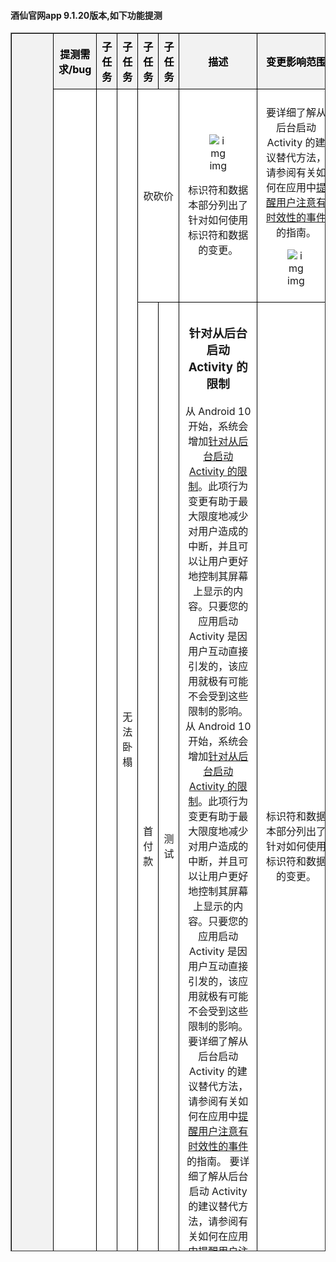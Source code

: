 

 <h4> 酒仙官网app 9.1.20版本,如下功能提测 </h4> 

<head>
    <meta charset="utf-8">
    <meta name="viewport" content="width=device-width, initial-scale=1.0">
    <style>
      table {
        border-collapse: collapse; /* 合并边框 */
        width: 100%;
      }
      th, td {
        border: 1px solid black; /* 添加边框 */
        padding: 8px; /* 添加内边距 */
        text-align: center; /* 居中对齐 */
      }
      th {
        background-color: #f2f2f2; /* 设置背景颜色 */
        color: #000; /* 设置字体颜色 */
      }
    </style>
</head>
<table style="background-color:#ffffff; table-layout:automatic;" border="1" cellpadding="0" cellspacing="0" width="100%" height="50%">
    <tr>
      <th bgcolor="#FFFFFF" rowspan="13" align="left">9.1.20版本</th>
    </tr>
      	<tr>
    	    	<th bgcolor=#FFFFFF >提测需求/bug</th>
          <th bgcolor=#FFFFFF >子任务</th>
          <th bgcolor=#FFFFFF >子任务</th>
          <th bgcolor=#FFFFFF >子任务</th>
          <th bgcolor=#FFFFFF >子任务</th>
    	    	<th bgcolor=#FFFFFF >描述</th>
    	    	<th bgcolor=#FFFFFF >变更影响范围</th>
    	    	<th bgcolor=#FFFFFF >开发</th>
    	    	<th bgcolor=#FFFFFF >产品</th>
    	    	<th bgcolor=#FFFFFF >测试</th>
    	    	<th bgcolor=#FFFFFF >完成</th>
    	    	<th bgcolor=#FFFFFF >自测</th>
    	    	<th bgcolor=#FFFFFF >编号</th>
    	    	<th bgcolor=#FFFFFF >提测时间</th>
    	    	<th bgcolor=#FFFFFF >提测分支</th>
      	</tr>
   <tr>
          <td bgcolor=#FFFFFF rowspan=8 align=left translate=子任务>sfwf</td>
   </tr>
   <tr>
          <td bgcolor=#FFFFFF rowspan=7 align=left translate=子任务>我的</td>
   </tr>
   <tr>
          <td bgcolor=#FFFFFF rowspan=4 align=left translate=子任务>无法卧榻</td>
   </tr>
   <tr>
          <td bgcolor=#FFFFFF rowspan=1 colspan=2 align=left translate=子任务>砍砍价</td> 
          <td bgcolor=#FFFFFF width=420px translate=描述><figure>
<img
src="https://pics1.baidu.com/feed/c2cec3fdfc039245d3bdb5a9c37087cf7c1e2578.jpeg@f_auto?token=884b1b68a1bee28c5cb8fe9df2ef59fc"
alt="img" />
<figcaption aria-hidden="true">img</figcaption>
</figure>
<p>标识符和数据 本部分列出了针对如何使用标识符和数据的变更。</p></td>
          <td bgcolor=#FFFFFF width=600px translate=变更影响范围><p>要详细了解从后台启动 Activity
的建议替代方法，请参阅有关如何在应用中<a
href="https://developer.android.com/training/notify-user/time-sensitive?hl=zh-cn">提醒用户注意有时效性的事件</a>的指南。</p>
<figure>
<img
src="https://pics5.baidu.com/feed/8b13632762d0f703e9b2ed844d1e72302797c553.jpeg@f_auto?token=a51f0c7bdf33f2d044195b25751c024b"
alt="img" />
<figcaption aria-hidden="true">img</figcaption>
</figure></td>
          <td bgcolor=#FFFFFF translate=开发>付玉光</td>
          <td bgcolor=#FFFFFF translate=产品>周立新</td>
          <td bgcolor=#FFFFFF translate=测试></td>
          <td bgcolor=#FFFFFF translate=完成>ok</td>
          <td bgcolor=#FFFFFF translate=自测>ok</td>
          <td bgcolor=#FFFFFF translate=编号>2023-11-28/17-41-33</td>
          <td bgcolor=#FFFFFF translate=提测时间>2023-11-29/18:02:39</td>
          <td bgcolor=#FFFFFF translate=提测分支>feature/feature_preRelease_9.1.20</td>
   </tr>
   <tr>
          <td bgcolor=#FFFFFF rowspan=2 align=left translate=子任务>首付款</td>
   </tr>
   <tr>
          <td bgcolor=#FFFFFF rowspan=1 colspan=1 align=left translate=子任务>测试</td> 
          <td bgcolor=#FFFFFF width=420px translate=描述><h3 id="针对从后台启动-activity-的限制">针对从后台启动 Activity
的限制</h3>
<p>从 Android 10 开始，系统会增加<a
href="https://developer.android.com/guide/components/activities/background-starts?hl=zh-cn">针对从后台启动
Activity
的限制</a>。此项行为变更有助于最大限度地减少对用户造成的中断，并且可以让用户更好地控制其屏幕上显示的内容。只要您的应用启动
Activity
是因用户互动直接引发的，该应用就极有可能不会受到这些限制的影响。 从
Android 10 开始，系统会增加<a
href="https://developer.android.com/guide/components/activities/background-starts?hl=zh-cn">针对从后台启动
Activity
的限制</a>。此项行为变更有助于最大限度地减少对用户造成的中断，并且可以让用户更好地控制其屏幕上显示的内容。只要您的应用启动
Activity
是因用户互动直接引发的，该应用就极有可能不会受到这些限制的影响。
要详细了解从后台启动 Activity 的建议替代方法，请参阅有关如何在应用中<a
href="https://developer.android.com/training/notify-user/time-sensitive?hl=zh-cn">提醒用户注意有时效性的事件</a>的指南。
要详细了解从后台启动 Activity 的建议替代方法，请参阅有关如何在应用中<a
href="https://developer.android.com/training/notify-user/time-sensitive?hl=zh-cn">提醒用户注意有时效性的事件</a>的指南。</p>
<p>要详细了解从后台启动 Activity 的建议替代方法，请参</p></td>
          <td bgcolor=#FFFFFF width=600px translate=变更影响范围><p>标识符和数据 本部分列出了针对如何使用标识符和数据的变更。</p></td>
          <td bgcolor=#FFFFFF translate=开发>付玉光</td>
          <td bgcolor=#FFFFFF translate=产品>周立新</td>
          <td bgcolor=#FFFFFF translate=测试></td>
          <td bgcolor=#FFFFFF translate=完成>ok</td>
          <td bgcolor=#FFFFFF translate=自测>ok</td>
          <td bgcolor=#FFFFFF translate=编号>2023-11-29/18-39-47</td>
          <td bgcolor=#FFFFFF translate=提测时间>2023-11-29/19:00:28</td>
          <td bgcolor=#FFFFFF translate=提测分支>feature/feature_preRelease_9.1.20</td>
   </tr>
   <tr>
          <td bgcolor=#FFFFFF rowspan=1 colspan=3 align=left translate=子任务>电动车</td> 
          <td bgcolor=#FFFFFF width=420px translate=描述>11111111</td>
          <td bgcolor=#FFFFFF width=600px translate=变更影响范围>222222222</td>
          <td bgcolor=#FFFFFF translate=开发>付玉光</td>
          <td bgcolor=#FFFFFF translate=产品>周立新</td>
          <td bgcolor=#FFFFFF translate=测试></td>
          <td bgcolor=#FFFFFF translate=完成>ok</td>
          <td bgcolor=#FFFFFF translate=自测>ok</td>
          <td bgcolor=#FFFFFF translate=编号>2023-11-28/22-55-33</td>
          <td bgcolor=#FFFFFF translate=提测时间>2023-11-29/17:51:30</td>
          <td bgcolor=#FFFFFF translate=提测分支>feature/feature_preRelease_9.1.20</td>
   </tr>
   <tr>
          <td bgcolor=#FFFFFF rowspan=1 colspan=3 align=left translate=子任务>诉讼费</td> 
          <td bgcolor=#FFFFFF width=420px translate=描述><h2 id="限制非-sdk-接口">限制非 SDK 接口</h2>
<p>为了帮助确保应用的稳定性和兼容性，Android 平台开始限制应用在 Android
9（API 级别 28）中使用<a
href="https://developer.android.com/distribute/best-practices/develop/restrictions-non-sdk-interfaces?hl=zh-cn">非
SDK 接口</a>。Android 10 包含更新后的受限制非 SDK 接口列表（基于与
Android 开发者之间的协作以及最新的内部测试）。我们的目标是在限制使用非
SDK 接口之前确保有可用的公开替代方案。</p>
<p>如果您不打算以 Android 10（API 级别
29）为目标平台，那么其中一些变更可能不会立即对您产生影响。虽然您目前仍然可以使用灰名单中的一些非
SDK 接口（取决于您的应用的<a
href="https://developer.android.com/distribute/best-practices/develop/target-sdk?hl=zh-cn">目标
API 级别</a>），但如果您使用任何非 SDK
方法或字段，则应用无法运行的风险终归较高。</p>
<p>如果您不确定自己的应用是否使用了非 SDK 接口，则可以<a
href="https://developer.android.com/distribute/best-practices/develop/restrictions-non-sdk-interfaces?hl=zh-cn#test-for-non-sdk">测试该应用</a>，进行确认。如果您的应用依赖于非
SDK 接口，则应该开始计划迁移到 SDK
替代方案。不过，我们知道某些应用具有使用非 SDK
接口的有效用例。如果您无法为应用中的某项功能找到使用非 SDK
接口的替代方案，则应该<a
href="https://developer.android.com/distribute/best-practices/develop/restrictions-non-sdk-interfaces?hl=zh-cn#feature-request">请求新的公共
API</a>。</p>
<p>要了解详情，请参阅<a
href="https://developer.android.com/about/versions/10/non-sdk-q?hl=zh-cn">Android
10 中有关限制非 SDK 接口的更新</a>以及<a
href="https://developer.android.com/distribute/best-practices/develop/restrictions-non-sdk-interfaces?hl=zh-cn">针对非
SDK 接口的限制</a>。</p></td>
          <td bgcolor=#FFFFFF width=600px translate=变更影响范围><p>面向 Android 开发者的 Jetpack Compose 了解如何使用 Jetpack Compose
构建原生 Android 界面！您将了解 Compose
如何使用更少的代码、强大的工具和直观的 Kotlin API 来简化并加快 Android
上的界面开发。</p></td>
          <td bgcolor=#FFFFFF translate=开发>付玉光</td>
          <td bgcolor=#FFFFFF translate=产品>周立新</td>
          <td bgcolor=#FFFFFF translate=测试></td>
          <td bgcolor=#FFFFFF translate=完成>ok</td>
          <td bgcolor=#FFFFFF translate=自测>ok</td>
          <td bgcolor=#FFFFFF translate=编号>2023-11-28/23-09-37</td>
          <td bgcolor=#FFFFFF translate=提测时间>2023-11-30/09:01:04</td>
          <td bgcolor=#FFFFFF translate=提测分支>feature/feature_preRelease_9.1.20</td>
   </tr>
   <tr>
          <td bgcolor=#FFFFFF rowspan=2 align=left translate=子任务>越来越</td>
   </tr>
   <tr>
          <td bgcolor=#FFFFFF rowspan=1 colspan=4 align=left translate=子任务>测试2</td> 
          <td bgcolor=#FFFFFF width=420px translate=描述><p>除了引人注目的腰臀比，仔细看热巴的身材，还会发现她的胳膊也很长。这一特点进一步增添了她的整体身材的优雅和协调性。
长胳膊不仅能够让热巴在穿搭上更有优势，更能够展现出她独特的气质和魅力。无论是穿着优雅的礼服还是简单的休闲装，长胳膊都能为她的造型增添一份特别的韵味。
网友们也纷纷注意到了热巴的长胳膊，纷纷表示羡慕和赞叹：“热巴的胳膊也太长了吧，简直是天生的衣架子！”、“长胳膊加上完美的腰臀比，热巴的身材简直是绝了！”</p>
<p><img src="https://pics4.baidu.com/feed/2f738bd4b31c870146e93d266df0b6220608ff34.jpeg@f_auto?token=83467a90230d6c49a758dd7ffa1d1af6" alt="img"  /></p></td>
          <td bgcolor=#FFFFFF width=600px translate=变更影响范围><p>而她的发型，一刀切直发，更是为整体造型增添了不少分数。网友们纷纷表示，“一刀切直发还有feel！谁懂啊？？！？”这种简洁利落的发型，不仅凸显了热巴的颜值，还与她的埃及艳后造型形成了完美的呼应。</p>
<p>除了发型和整体造型外，热巴的腰臀比也成为了网友们关注的焦点。在这组照片中，她的腰臀比惊人，完美的身材比例让人羡慕不已。网友们纷纷留言表示赞美，“热巴的腰臀比真是太棒了，简直是完美身材的代名词！”</p>
<p><img src="https://pics4.baidu.com/feed/10dfa9ec8a1363275182c3fe08a88be109fac740.jpeg@f_auto?token=8dbf64808fdbb99971ccee4e9e376379" alt="img"  /></p></td>
          <td bgcolor=#FFFFFF translate=开发>付玉光</td>
          <td bgcolor=#FFFFFF translate=产品>周立新</td>
          <td bgcolor=#FFFFFF translate=测试></td>
          <td bgcolor=#FFFFFF translate=完成>ok</td>
          <td bgcolor=#FFFFFF translate=自测>ok</td>
          <td bgcolor=#FFFFFF translate=编号>2023-11-29/18-41-40</td>
          <td bgcolor=#FFFFFF translate=提测时间>2023-11-29/19:05:15</td>
          <td bgcolor=#FFFFFF translate=提测分支>feature/feature_preRelease_9.1.20</td>
   </tr>
   <tr>
          <td bgcolor=#FFFFFF rowspan=1 colspan=5 align=left translate=子任务>登录</td> 
          <td bgcolor=#FFFFFF width=420px translate=描述></td>
          <td bgcolor=#FFFFFF width=600px translate=变更影响范围></td>
          <td bgcolor=#FFFFFF translate=开发>付玉光</td>
          <td bgcolor=#FFFFFF translate=产品>周立新</td>
          <td bgcolor=#FFFFFF translate=测试></td>
          <td bgcolor=#FFFFFF translate=完成>ok</td>
          <td bgcolor=#FFFFFF translate=自测>ok</td>
          <td bgcolor=#FFFFFF translate=编号>2023-11-30/15-07-21</td>
          <td bgcolor=#FFFFFF translate=提测时间>2023-11-30/15:07:35</td>
          <td bgcolor=#FFFFFF translate=提测分支>feature/feature_preRelease_9.1.20</td>
   </tr>
</table>
